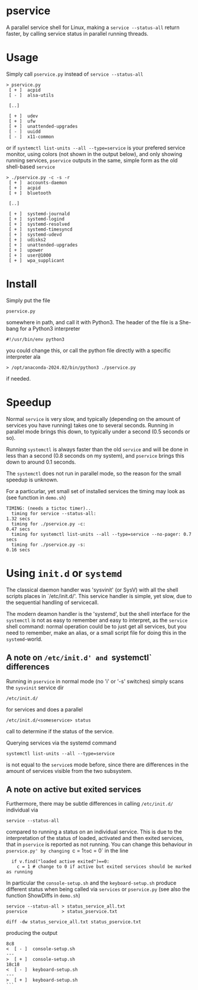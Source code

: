 # pservice

A parallel service shell for Linux, making a `service --status-all` return
faster, by calling service status in parallel running threads.

# Usage

Simply call `pservice.py` instead of `service --status-all` 

```
> pservice.py
 [ + ]  acpid
 [ - ]  alsa-utils
 
 [..]
 
 [ + ]  udev
 [ + ]  ufw
 [ + ]  unattended-upgrades
 [ - ]  uuidd
 [ - ]  x11-common
```

or if `systemctl list-units --all --type=service` is your prefered service
monitor, using colors (not shown in the output below), and only showing running
services, `pservice` outputs in the same, simple form as the old shell-based
`service`

```
> ./pservice.py -c -s -r
 [ + ]  accounts-daemon
 [ + ]  acpid
 [ + ]  bluetooth

 [..]

 [ + ]  systemd-journald
 [ + ]  systemd-logind
 [ + ]  systemd-resolved
 [ + ]  systemd-timesyncd
 [ + ]  systemd-udevd
 [ + ]  udisks2
 [ + ]  unattended-upgrades
 [ + ]  upower
 [ + ]  user@1000
 [ + ]  wpa_supplicant
```

# Install

Simply put the file
```
pservice.py
```
somewhere in path, and call it with Python3. The header of the file is a
She-bang for a Python3 interpreter

```
#!/usr/bin/env python3
```
you could change this, or call the python file directly with a specific
interpreter ala

```
> /opt/anaconda-2024.02/bin/python3 ./pservice.py 
```
if needed.

# Speedup

Normal `service` is very slow, and typically (depending on the amount of
services you have running) takes one to several seconds.  Running in parallel
mode brings this down, to typically under a second (0.5 seconds or so).

Running `systemctl` is always faster than the old `service` and
will be done in less than a second (0.8 seconds on my system), and
`pservice` brings this down to around 0.1 seconds. 

The `systemctl` does not run in parallel mode, so the reason for the small
speedup is unknown.

For a particurlar, yet small set of installed services the timing may look
as (see function in `demo.sh`)

```
TIMING: (needs a tictoc timer)..
  timing for service --status-all:                                 1.32 secs
  timing for ./pservice.py -c:                                     0.47 secs
  timing for systemctl list-units --all --type=service --no-pager: 0.7 secs
  timing for ./pservice.py -s:                                     0.16 secs
```

# Using `init.d` or `systemd`

The classical daemon handler was 'sysvinit' (or SysV) with all the shell scripts
places in `/etc/init.d/'. This service handler is simple, yet slow, due to
the sequential handling of servicecall.

The modern deamon handler is the 'systemd', but the shell interface for the
`systemctl` is not as easy to remember and easy to interpret, as the
`service` shell command: normal operation could be to just get all services,
but you need to remember, make an alias, or a small script file for doing
this in the `systemd`-world.

## A note on `/etc/init.d' and `systemctl` differences

Running in `pservice` in normal mode (no 'i' or '-s' switches) simply scans
the `sysvinit` service dir

```
/etc/init.d/
```

for services and does a parallel 

```
/etc/init.d/<someservice> status
```

call to determine if the status of the service.  

Querying services via the systemd command

```
systemctl list-units --all --type=service
```

is not equal to the `service`s mode before, since there are differences in
the amount of services visible from the two subsystem.

## A note on active but exited services 

Furthermore, there may be subtle differences in calling `/etc/init.d/`
individual via

```
service --status-all
```

compared to running a status on an individual service. This is due to the
interpretation of the status of loaded, activated and then exited services,
that in `pservice` is reported as not running. You can change this behaviour
in `pservice.py' by changing `c = 1` to `c = 0` in the line

```
  if v.find("loaded active exited")==0:
  	c = 1 # change to 0 if active but exited services should be marked as running
```

In particular the `console-setup.sh` and the `keyboard-setup.sh` produce
different status when being called via `services` or `pservice.py` (see also
the function ShowDiffs in `demo.sh`)

```
service --status-all > status_service_all.txt
pservice             > status_pservice.txt

diff -dw status_service_all.txt status_pservice.txt
``` 

producing the output

````
8c8
<  [ - ]  console-setup.sh
---
>  [ + ]  console-setup.sh
18c18
<  [ - ]  keyboard-setup.sh
---
>  [ + ]  keyboard-setup.sh
```